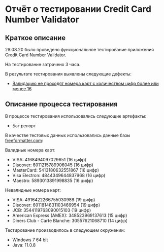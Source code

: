 # Отчёт о тестировании Credit Card Number Validator

## Краткое описание

28.08.20 было проведено функциональное тестирование приложения Credit Card Number Validator.

На тестирование затрачено 3 часа.

В результате тестирования выявлены следующие дефекты:

- [Валидацию не проходят номера карт с количеством цифр более или менее 16](https://github.com/MVGIC/Credit-Card-Number-Validator/issues/1#issue-687898848)

## Описание процесса тестирования

В процессе тестирования использовались следующие артефакты:

- Баг репорт

В качестве тестовых данных использовались данные базы [freeformatter.com](https://www.freeformatter.com/credit-card-number-generator-validator.html):

Валидные номера карт:

- VISA:
  4168494097029651 (16 цифр)
- Discover:
  6011215789906045 (16 цифр)
- MasterCard:
  5413180632551867 (16 цифр)
- Visa Electron:
  4844349644837968 (16 цифр)
- Maestro:
  5893013891998835 (16 цифр)

Невалидные номера карт:

- VISA:
  4916422266755030988 (19 цифр)
- Discover:
  6011814831103466954 (19 цифр)
- JCB:
  3544119763090015103 (19 цифр)   
- American Express (AMEX):
  348523969137613 (15 цифр)
- Diners Club - Carte Blanche:
  30557621068710 (14 цифр)


Тестирование производилось в следующем окружении:

- Windows 7 64 bit
- Java: 11.0.8
